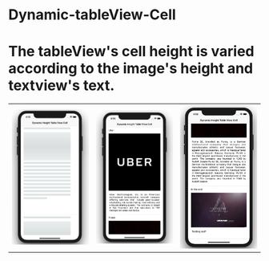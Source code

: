 # Dynamic-tableView-Cell

<h1>The tableView's cell height is varied according to the image's height and textview's text.</h1>
<table>
<td width="25%">
<img src="images/img3.png"></img>
</td>
<td width="25%">
<img src="images/img1.png"></img>
</td>
<td width="25%">
<img src="images/img2.png"></img>
</td>
</tr>
</table>
